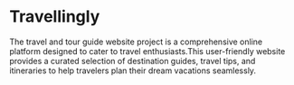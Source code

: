 # Travellingly
The travel and tour guide website project is a comprehensive online platform designed to cater to travel enthusiasts.This user-friendly website provides a curated selection of destination guides, travel tips, and itineraries to help travelers plan their dream vacations seamlessly.
